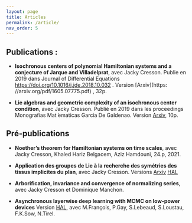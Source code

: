 ```yaml
---
layout: page
title: Articles
permalink: /article/
nav_order: 5
---
```


## Publications : 
- **Isochronous centers of polynomial Hamiltonian systems and a conjecture of
Jarque and Villadelprat**, avec Jacky Cresson. Publie en 2019 dans Journal of Differential
Equations https://doi.org/10.1016/j.jde.2018.10.032 . Version [Arxiv](https:
//arxiv.org/pdf/1605.07775.pdf) , 32p.

- **Lie algebras and geometric complexity of an isochronous center condition**,
avec Jacky Cresson. Publié en 2019 dans les proceedings Monografias Mat ́ematicas Garcia De
Galdenao. Version [Arxiv](https://arxiv.org/pdf/1701.04203.pdf), 10p.

## Pré-publications

- **Noether’s theorem for Hamiltonian systems on time scales**, avec Jacky Cresson, Khaled Hariz Belgacem, Aziz Hamdouni, 24.p, 2021.

- **Application des groupes de Lie à la recherche des symétries des tissus implicites du plan**, avec Jacky Cresson. Versions [Arxiv](https://arxiv.org/pdf/2310.04093.pdf) [HAL](https://hal.science/hal-04228995v1/document)
  
- **Arborification, invariance and convergence of normalizing series**, avec Jacky Cresson et Dominique Manchon.

- **Asynchronous layerwise deep learning with MCMC on low-power devices** Version [HAL](https://hal.science/hal-04270262v1/document), avec M.François, P.Gay, S.Lebeaud, S.Loustau, F.K.Sow, N.Tirel.
